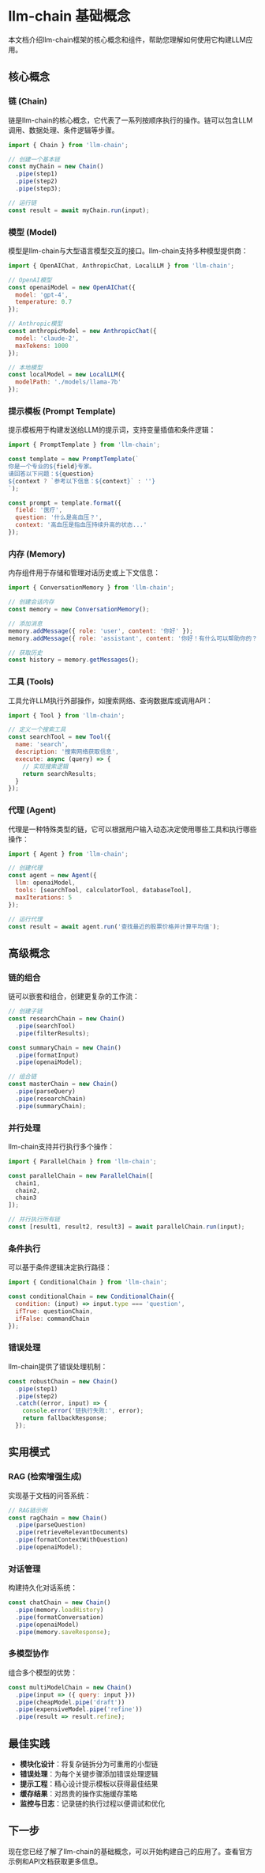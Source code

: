 # llm-chain 基础概念

本文档介绍llm-chain框架的核心概念和组件，帮助您理解如何使用它构建LLM应用。

## 核心概念

### 链 (Chain)

链是llm-chain的核心概念，它代表了一系列按顺序执行的操作。链可以包含LLM调用、数据处理、条件逻辑等步骤。

```javascript
import { Chain } from 'llm-chain';

// 创建一个基本链
const myChain = new Chain()
  .pipe(step1)
  .pipe(step2)
  .pipe(step3);

// 运行链
const result = await myChain.run(input);
```

### 模型 (Model)

模型是llm-chain与大型语言模型交互的接口。llm-chain支持多种模型提供商：

```javascript
import { OpenAIChat, AnthropicChat, LocalLLM } from 'llm-chain';

// OpenAI模型
const openaiModel = new OpenAIChat({ 
  model: 'gpt-4',
  temperature: 0.7 
});

// Anthropic模型
const anthropicModel = new AnthropicChat({ 
  model: 'claude-2',
  maxTokens: 1000 
});

// 本地模型
const localModel = new LocalLLM({ 
  modelPath: './models/llama-7b' 
});
```

### 提示模板 (Prompt Template)

提示模板用于构建发送给LLM的提示词，支持变量插值和条件逻辑：

```javascript
import { PromptTemplate } from 'llm-chain';

const template = new PromptTemplate(`
你是一个专业的${field}专家。
请回答以下问题：${question}
${context ? `参考以下信息：${context}` : ''}
`);

const prompt = template.format({
  field: '医疗',
  question: '什么是高血压？',
  context: '高血压是指血压持续升高的状态...'
});
```

### 内存 (Memory)

内存组件用于存储和管理对话历史或上下文信息：

```javascript
import { ConversationMemory } from 'llm-chain';

// 创建会话内存
const memory = new ConversationMemory();

// 添加消息
memory.addMessage({ role: 'user', content: '你好' });
memory.addMessage({ role: 'assistant', content: '你好！有什么可以帮助你的？' });

// 获取历史
const history = memory.getMessages();
```

### 工具 (Tools)

工具允许LLM执行外部操作，如搜索网络、查询数据库或调用API：

```javascript
import { Tool } from 'llm-chain';

// 定义一个搜索工具
const searchTool = new Tool({
  name: 'search',
  description: '搜索网络获取信息',
  execute: async (query) => {
    // 实现搜索逻辑
    return searchResults;
  }
});
```

### 代理 (Agent)

代理是一种特殊类型的链，它可以根据用户输入动态决定使用哪些工具和执行哪些操作：

```javascript
import { Agent } from 'llm-chain';

// 创建代理
const agent = new Agent({
  llm: openaiModel,
  tools: [searchTool, calculatorTool, databaseTool],
  maxIterations: 5
});

// 运行代理
const result = await agent.run('查找最近的股票价格并计算平均值');
```

## 高级概念

### 链的组合

链可以嵌套和组合，创建更复杂的工作流：

```javascript
// 创建子链
const researchChain = new Chain()
  .pipe(searchTool)
  .pipe(filterResults);

const summaryChain = new Chain()
  .pipe(formatInput)
  .pipe(openaiModel);

// 组合链
const masterChain = new Chain()
  .pipe(parseQuery)
  .pipe(researchChain)
  .pipe(summaryChain);
```

### 并行处理

llm-chain支持并行执行多个操作：

```javascript
import { ParallelChain } from 'llm-chain';

const parallelChain = new ParallelChain([
  chain1,
  chain2,
  chain3
]);

// 并行执行所有链
const [result1, result2, result3] = await parallelChain.run(input);
```

### 条件执行

可以基于条件逻辑决定执行路径：

```javascript
import { ConditionalChain } from 'llm-chain';

const conditionalChain = new ConditionalChain({
  condition: (input) => input.type === 'question',
  ifTrue: questionChain,
  ifFalse: commandChain
});
```

### 错误处理

llm-chain提供了错误处理机制：

```javascript
const robustChain = new Chain()
  .pipe(step1)
  .pipe(step2)
  .catch((error, input) => {
    console.error('链执行失败:', error);
    return fallbackResponse;
  });
```

## 实用模式

### RAG (检索增强生成)

实现基于文档的问答系统：

```javascript
// RAG链示例
const ragChain = new Chain()
  .pipe(parseQuestion)
  .pipe(retrieveRelevantDocuments)
  .pipe(formatContextWithQuestion)
  .pipe(openaiModel);
```

### 对话管理

构建持久化对话系统：

```javascript
const chatChain = new Chain()
  .pipe(memory.loadHistory)
  .pipe(formatConversation)
  .pipe(openaiModel)
  .pipe(memory.saveResponse);
```

### 多模型协作

组合多个模型的优势：

```javascript
const multiModelChain = new Chain()
  .pipe(input => ({ query: input }))
  .pipe(cheapModel.pipe('draft'))
  .pipe(expensiveModel.pipe('refine'))
  .pipe(result => result.refine);
```

## 最佳实践

- **模块化设计**：将复杂链拆分为可重用的小型链
- **错误处理**：为每个关键步骤添加错误处理逻辑
- **提示工程**：精心设计提示模板以获得最佳结果
- **缓存结果**：对昂贵的操作实施缓存策略
- **监控与日志**：记录链的执行过程以便调试和优化

## 下一步

现在您已经了解了llm-chain的基础概念，可以开始构建自己的应用了。查看官方示例和API文档获取更多信息。
